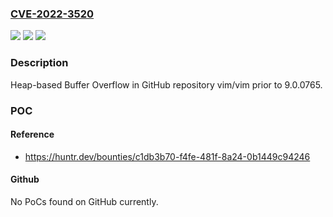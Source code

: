 ### [CVE-2022-3520](https://cve.mitre.org/cgi-bin/cvename.cgi?name=CVE-2022-3520)
![](https://img.shields.io/static/v1?label=Product&message=vim%2Fvim&color=blue)
![](https://img.shields.io/static/v1?label=Version&message=n%2Fa&color=blue)
![](https://img.shields.io/static/v1?label=Vulnerability&message=CWE-122%20Heap-based%20Buffer%20Overflow&color=brighgreen)

### Description

Heap-based Buffer Overflow in GitHub repository vim/vim prior to 9.0.0765.

### POC

#### Reference
- https://huntr.dev/bounties/c1db3b70-f4fe-481f-8a24-0b1449c94246

#### Github
No PoCs found on GitHub currently.

